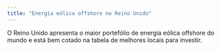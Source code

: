 ```yaml
---
title: "Energia eólica offshore no Reino Unido"
---
```

O Reino Unido apresenta o maior portefólio de energia eólica offshore do mundo e está bem cotado na tabela de melhores locais para investir. 

